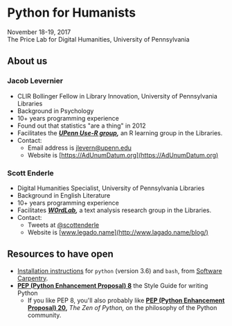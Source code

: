# Python for Humanists

November 18-19, 2017  
The Price Lab for Digital Humanities, University of Pennsylvania

## About us

### Jacob Levernier

- CLIR Bollinger Fellow in Library Innovation, University of Pennsylvania Libraries
- Background in Psychology
- 10+ years programming experience
- Found out that statistics "are a thing" in 2012
- Facilitates the ***[UPenn Use-R group](http://pennusergroup.wordpress.com/),*** an R learning group in the Libraries.
- Contact:
	- Email address is <jlevern@upenn.edu>
	- Website is [https://AdUnumDatum.org](https://AdUnumDatum.org)

### Scott Enderle

- Digital Humanities Specialist, University of Pennsylvania Libraries
- Background in English Literature
- 10+ years programming experience
- Facilitates ***[W0rdLab](http://w0rdlab.org/),*** a text analysis research group in the Libraries.
- Contact:
	- Tweets at [@scottenderle](https://twitter.com/scottenderle)
	- Website is [www.legado.name](http://www.lagado.name/blog/)

## Resources to have open

- [Installation instructions](http://installation.software-carpentry.org/) for `python` (version 3.6) and `bash`, from [Software Carpentry](software-carpentry.org).
- **[PEP (Python Enhancement Proposal) 8](https://www.python.org/dev/peps/pep-0008/)** the Style Guide for writing Python
	- If you like PEP 8, you'll also probably like **[PEP (Python Enhancement Proposal) 20](https://www.python.org/dev/peps/pep-0020/),** *The Zen of Python,* on the philosophy of the Python community.
